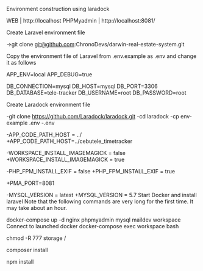 Environment construction using laradock

WEB | http://localhost PHPMyadmin | http://localhost:8081/

Create Laravel environment file

->git clone git@github.com:ChronoDevs/darwin-real-estate-system.git

Copy the environment file of Laravel from .env.example as .env and change it as follows

APP_ENV=local
APP_DEBUG=true

DB_CONNECTION=mysql
DB_HOST=mysql
DB_PORT=3306
DB_DATABASE=tele-tracker
DB_USERNAME=root
DB_PASSWORD=root

Create Laradock environment file

-git clone https://github.com/Laradock/laradock.git
-cd laradock
-cp env-example .env
-.env

-APP_CODE_PATH_HOST = ../
+APP_CODE_PATH_HOST=../cebutele_timetracker

-WORKSPACE_INSTALL_IMAGEMAGICK = false
+WORKSPACE_INSTALL_IMAGEMAGICK = true

-PHP_FPM_INSTALL_EXIF = false
+PHP_FPM_INSTALL_EXIF = true

+PMA_PORT=8081

-MYSQL_VERSION = latest
+MYSQL_VERSION = 5.7
Start Docker and install laravel Note that the following commands are very long for the first time. It may take about an hour.

docker-compose up -d nginx phpmyadmin mysql maildev workspace
Connect to launched docker docker-compose exec workspace bash

chmod -R 777 storage /

composer install

npm install
